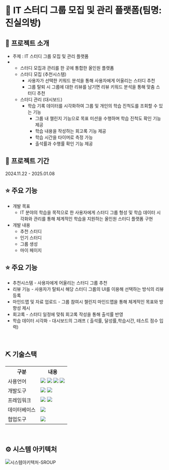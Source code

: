 # 📎 lT 스터디 그룹 모집 및 관리 플랫폼(팀명: 진실의방)

## 👀 프로젝트 소개
* 주제 :  lT 스터디 그룹 모집 및 관리 플랫폼
* - 스터디 모집과 관리를 한 곳에 통합한 올인원 플랫폼
  - 스터디 모집 (추천시스템)
	- 사용자가 선택한 키워드 분석을 통해 사용자에게 어울리는 스터디 추천
	- 그룹 탈퇴 시 그룹에 대한 리뷰를 남기면 리뷰 키워드 분석을 통해 맞춤 스터디 추천
  - 스터디 관리 (대시보드)
	- 학습 기록 데이터를 시각화하여 그룹 및 개인의 학습 진척도를 조회할 수 있는 기능
		- 그룹 내 챌린지 기능으로 목표 미션을 수행하며 학습 진척도 확인 기능 제공
		- 학습 내용을 작성하는 회고록 기능 제공
		- 학습 시간을 타이머로 측정 가능
		- 출석률과 수행률 확인 기능 제공
  
## 📅 프로젝트 기간
2024.11.22 - 2025.01.08
<br>

## ⭐ 주요 기능
* 개발 목표
  - IT 분야의 학습을 목적으로 한 사용자에게 스터디 그룹 형성 및 학습 데이터 시각화와
    관리를 통해 체계적인 학습을 지원하는 올인원 스터디 플랫폼 구현
* 개발 내용
  - 추천 스터디
  - 인기 스터디
  - 그룹 생성
  - 마이 페이지

 ## ⭐ 주요 기능
* 추천시스템 - 사용자에게 어울리는 스터디 그룹 추천
* 리뷰 기능 - 사용자가 탈퇴시 해당 스터디 그룹의 UI를 이용해 선택하는 방식의 리뷰 등록
* 마인드맵 및 자료 업로드 - 그룹 참여시 챌린지 마인드맵을 통해 체계적인 목표와 방향성 제시
* 회고록 - 스터디 일정에 맞춰 회고록 작성을 통해 출석률 반영
* 학습 데이터 시각화 - 대시보드의 그래프 ( 출석률, 달성률,학습시간, 테스트 점수 입력)
<br>

## ⛏ 기술스택
<table>
    <tr>
        <th>구분</th>
        <th>내용</th>
    </tr>
    <tr>
        <td>사용언어</td>
        <td>
            <img src="https://img.shields.io/badge/Java-007396?style=for-the-badge&logo=java&logoColor=white"/>
            <img src="https://img.shields.io/badge/HTML5-E34F26?style=for-the-badge&logo=HTML5&logoColor=white"/>
            <img src="https://img.shields.io/badge/CSS3-1572B6?style=for-the-badge&logo=CSS3&logoColor=white"/>
            <img src="https://img.shields.io/badge/JavaScript-F7DF1E?style=for-the-badge&logo=JavaScript&logoColor=white"/>
        </td>
    </tr>
    <tr>
        <td>개발도구</td>
        <td>
            <img src="https://img.shields.io/badge/VSCode-007ACC?style=for-the-badge&logo=VisualStudioCode&logoColor=white"/>
            <img src="https://img.shields.io/badge/Jupyter-F37626?style=for-the-badge&logo=Jupyter&logoColor=white"/>
        </td>
    </tr>
    <tr>
        <td>프레임워크</td>
        <td>
            <img src="https://img.shields.io/badge/Flask-000000?style=for-the-badge&logo=Flask&logoColor=white"/> 
            <img src="https://img.shields.io/badge/Spring Boot-6DB33F?style=for-the-badge&logo=Spring Boot&logoColor=white"/>
        </td>
    </tr>
    <tr>
        <td>데이터베이스</td>
        <td>
            <img src="https://img.shields.io/badge/MySQL-4479A1?style=for-the-badge&logo=MySQL&logoColor=white"/> 
        </td>
    </tr>
    <tr>
        <td>협업도구</td>
        <td>
            <img src="https://img.shields.io/badge/GitHub-181717?style=for-the-badge&logo=GitHub&logoColor=white"/>
        </td>
    </tr>
</table>


<br>

## ⚙ 시스템 아키텍처
![시스템아키텍처-SROUP](https://github.com/user-attachments/assets/29900f43-5843-4f22-a6f3-8acbe7cfe86b)
<br>

